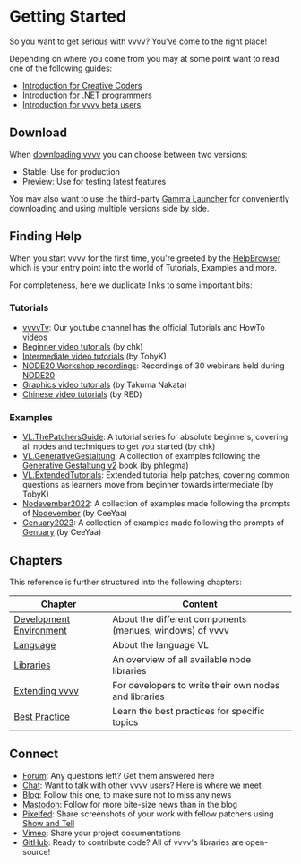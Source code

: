 # Getting Started

So you want to get serious with vvvv? You've come to the right place!

Depending on where you come from you may at some point want to read one of the following guides:

* [Introduction for Creative Coders](cc/introduction-for-creative-coders.md)
* [Introduction for .NET programmers](dotnet/introduction-for-dotnet-programmers.md)
* [Introduction for vvvv beta users](beta/introduction-for-vvvv-beta-users.md)

## Download
When [downloading vvvv](https://visualprogramming.net/#Download) you can choose between two versions:
- Stable: Use for production
- Preview: Use for testing latest features

You may also want to use the third-party [Gamma Launcher](https://github.com/sebescudie/GammaLauncher/releases) for conveniently downloading and using multiple versions side by side. 

## Finding Help
When you start vvvv for the first time, you're greeted by the [HelpBrowser](../hde/findinghelp.md#help-browser) which is your entry point into the world of Tutorials, Examples and more. 

For completeness, here we duplicate links to some important bits:

### Tutorials
- [vvvvTv](https://www.youtube.com/vvvvtv42): Our youtube channel has the official Tutorials and HowTo videos
- [Beginner video tutorials](https://youtube.com/playlist?list=PL2KeRstDQVRRVnzCHEambwAI4yWmpIF-p) (by chk)
- [Intermediate video tutorials](https://youtube.com/playlist?list=PLEncasrnvr2bkPb0QKdU1DrDs4Hd_Jr0V)  (by TobyK)
- [NODE20 Workshop recordings](https://vimeo.com/showcase/node20workshops): Recordings of 30 webinars held during [NODE20](https://nodeforum.org/activities/festival/node20/)
- [Graphics video tutorials](https://www.youtube.com/c/TakumaNakata/playlists) (by Takuma Nakata)
- [Chinese video tutorials](https://www.youtube.com/channel/UCSJuEFRlfo11WDbeWFcFZVg/playlists) (by RED)

### Examples
- [VL.ThePatchersGuide](https://github.com/chkworks/VL.ThePatchersGuide): A tutorial series for absolute beginners, covering all nodes and techniques to get you started (by chk)
- [VL.GenerativeGestaltung](https://discourse.vvvv.org/t/vl-generativegestaltung/19350): A collection of examples following the [Generative Gestaltung v2](http://www.generative-gestaltung.de/2/) book (by phlegma)
- [VL.ExtendedTutorials](https://github.com/TobyKLight/VL.ExtendedTutorials): Extended tutorial help patches, covering common questions as learners move from beginner towards intermediate (by TobyK)
- [Nodevember2022](https://discourse.vvvv.org/t/vl-examples-patches-playground01/21166): A collection of examples made following the prompts of [Nodevember](http://www.nodevember.io/) (by CeeYaa)
- [Genuary2023](http://www.github.com/CeeYaa/Genuary2023): A collection of examples made following the prompts of [Genuary](http://www.genuary.art/) (by CeeYaa)

## Chapters

This reference is further structured into the following chapters:

| Chapter | Content |
|---|---|
| [Development Environment](../hde/gui.md) | About the different components (menues, windows) of vvvv |
| [Language](../language/language.md) | About the language VL | 
| [Libraries](../libraries/overview.md) | An overview of all available node libraries |
| [Extending vvvv](../extending/overview.md) | For developers to write their own nodes and libraries |
| [Best Practice](../best-practice/overview.md) | Learn the best practices for specific topics |

## Connect

* [Forum](http://discourse.vvvv.org): Any questions left? Get them answered here
* [Chat](https://app.element.io/#/room/#vvvv:matrix.org): Want to talk with other vvvv users? Here is where we meet
* [Blog](https://www.visualprogramming.net/blog/): Follow this one, to make sure not to miss any news
* [Mastodon](https://mastodon.xyz/@vvvv): Follow for more bite-size news than in the blog
* [Pixelfed](https://pixelfed.social/madewithvvvv): Share screenshots of your work with fellow patchers using [Show and Tell](../hde/showandtell.md)
* [Vimeo](https://vimeo.com/groups/vvvv/sort:date/format:thumbnail): Share your project documentations
* [GitHub](https://github.com/vvvv): Ready to contribute code? All of vvvv's libraries are open-source!
